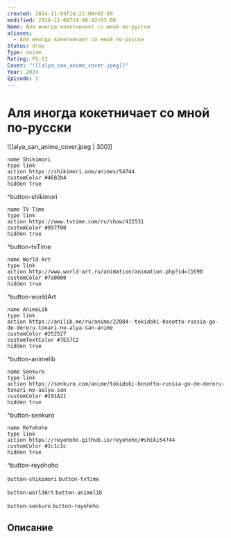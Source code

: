 ```yaml
---
created: 2024-11-04T14:22:00+03:00
modified: 2024-11-04T14:48:42+03:00
Name: Аля иногда кокетничает со мной по-русски
aliases:
  - Аля иногда кокетничает со мной по-русски
Status: drop
Type: anime
Rating: PG-13
Cover: "![[alya_san_anime_cover.jpeg]]"
Year: 2024
Episode: 1
---
```


# Аля иногда кокетничает со мной по-русски

![[alya_san_anime_cover.jpeg | 300]]

```button
name Shikimori
type link
action https://shikimori.one/animes/54744
customColor #4682b4
hidden true
```
^button-shikimori

```button
name TV Time
type link
action https://www.tvtime.com/ru/show/432531
customColor #997f00
hidden true
```
^button-tvTime

```button
name World Art
type link
action http://www.world-art.ru/animation/animation.php?id=11690
customColor #7a0000
hidden true
```
^button-worldArt

```button
name AnimeLib
type link
action https://anilib.me/ru/anime/22084--tokidoki-bosotto-russia-go-de-dereru-tonari-no-alya-san-anime
customColor #252527
customTextColor #7E57C2
hidden true
```
^button-animelib

```button
name Senkuro
type link
action https://senkuro.com/anime/tokidoki-bosotto-russia-go-de-dereru-tonari-no-aalya-san
customColor #191A21
hidden true
```
^button-senkuro

```button
name ReYohoho
type link
action https://reyohoho.github.io/reyohoho/#shiki54744
customColor #1c1c1c
hidden true
```
^button-reyohoho

`button-shikimori` `button-tvTime`

`button-worldArt` `button-animelib`

`button-senkuro` `button-reyohoho`

## Описание


